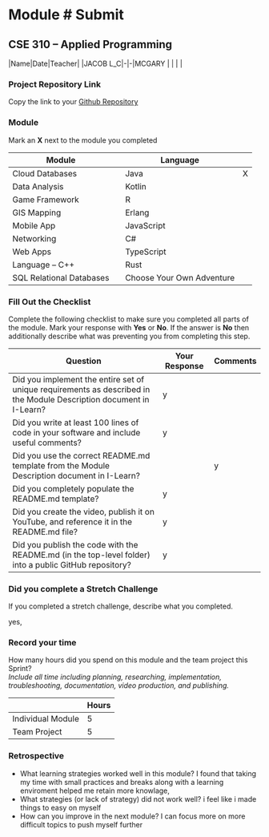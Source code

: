 # Module #<!-- Insert Module Number --> Submit
## CSE 310 – Applied Programming

|Name|Date|Teacher|
|JACOB L_C|-|-|MCGARY
| | | |

### Project Repository Link
Copy the link to your [Github Repository](<!-- Insert Link Here -->)

### Module
Mark an **X** next to the module you completed

|Module                   | |Language                  | |
|-------------------------|-|--------------------------|-|
|Cloud Databases          | | Java                     |X |
|Data Analysis            | | Kotlin                   | |
|Game Framework           | | R                        | |
|GIS Mapping              | | Erlang                   | |
|Mobile App               | | JavaScript               | |
|Networking               | | C#                       | |
|Web Apps                 | | TypeScript               | |
|Language – C++           | | Rust                     | |
|SQL Relational Databases | |Choose Your Own Adventure | |

### Fill Out the Checklist
Complete the following checklist to make sure you completed all parts of the module.  Mark your response with **Yes** or **No**.  If the answer is **No** then additionally describe what was preventing you from completing this step.

|Question                                                                                         |Your Response|Comments|
|--------------------------------------------------------------------------------------------------------------------|-|-|
|Did you implement the entire set of unique requirements as described in the Module Description document in I-Learn? |y | |
|Did you write at least 100 lines of code in your software and include useful comments?                              | y| |
|Did you use the correct README.md template from the Module Description document in I-Learn?                         | |y |
|Did you completely populate the README.md template?                                                                 | y| |
|Did you create the video, publish it on YouTube, and reference it in the README.md file?                            |y | |
|Did you publish the code with the README.md (in the top-level folder) into a public GitHub repository?              | y| |
 

### Did you complete a Stretch Challenge 
If you completed a stretch challenge, describe what you completed.

yes, 

### Record your time
How many hours did you spend on this module and the team project this Sprint?  
*Include all time including planning, researching, implementation, troubleshooting, documentation, video production, and publishing.*

|              |Hours|
|------------------|-|
|Individual Module |5 |
|Team Project      |5 |

### Retrospective
- What learning strategies worked well in this module?
  I found that taking my time with small practices and breaks along with a learning enviroment helped me retain more knowlage,
- What strategies (or lack of strategy) did not work well?
  i feel like i made things to easy on myself
- How can you improve in the next module?
 I can focus more on more difficult topics to push myself further